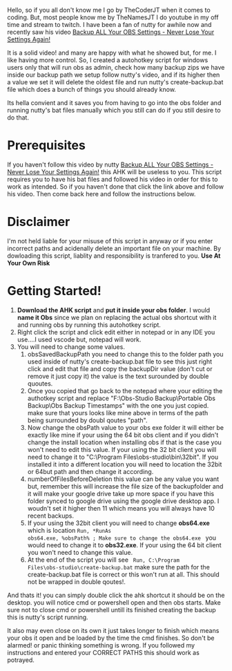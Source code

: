 Hello, so if you all don't know me I go by TheCoderJT when it comes to coding. But, most people know me by TheNamesJT I do youtube in my off time and stream to twitch. I have been a fan of nutty for awhile now
and recently saw his video [Backup ALL Your OBS Settings - Never Lose Your Settings Again!](https://youtu.be/imPH4YzBaZg)

It is a solid video! and many are happy with what he showed but, for me. I like having more control. So, I created a autohotkey script for windows users only that will run obs as admin, check how many backup zips we have inside our backup path we setup follow nutty's video, and if its higher then a value we set it will delete the oldest file and run nutty's create-backup.bat file which does a bunch of things you should already know.

Its hella convient and it saves you from having to go into the obs folder and running nutty's bat files manually which you still can do if you still desire to do that.

# Prerequisites

If you haven't follow this video by nutty [Backup ALL Your OBS Settings - Never Lose Your Settings Again!](https://youtu.be/imPH4YzBaZg) this AHK will be useless to you. This script requires you to have his bat files and followed his video in order for this to work as intended. So if you haven't done that click the link above and follow his video. Then come back here and follow the instructions below.

# Disclaimer

I'm not held liable for your misuse of this script in anyway or if you enter incorrect paths and acidenally delete an important file on your machine. By dowloading this script, liablity and responsibility is tranfered to you. **Use At Your Own Risk**

# Getting Started!

1. **Download the AHK script** and **put it inside your obs folder**. I would **name it Obs** since we plan on replacing the actual obs shortcut with it and running obs by running this autohotkey script.
2. Right click the script and click edit either in notepad or in any IDE you use....I used vscode but, notepad will work.
3. You will need to change some values.
   1. obsSavedBackupPath you need to change this to the folder path you used inside of nutty's create-backup.bat file to see this just right click and edit that file and copy the backupDir value (don't cut or remove it just copy it) the value is the text surounded by double quoutes.
   2. Once you copied that go back to the notepad where your editing the authotkey script and replace "F:\Obs-Studio Backup\Portable Obs Backup\Obs Backup Timestamps" with the one you just copied. make sure that yours looks like mine above in terms of the path being surrounded by doubl qoutes "path".
   3. Now change the obsPath value to your obs exe folder it will either be exactly like mine if your using the 64 bit obs client and if you didn't change the install location when installing obs if that is the case you won't need to edit this value. If your using the 32 bit client you will need to change it to "C:\Program Files\obs-studio\bin\32bit". If you installed it into a different location you will need to location the 32bit or 64but path and then change it according.
   4. numberOfFilesBeforeDeletion this value can be any value you want but, remember this will increase the file size of the backupfolder and it will make your google drive take up more space if you have this folder synced to google drive using the google drive desktop app. I woudn't set it higher then 11 which means you will always have 10 recent backups.
   5. If your using the 32bit client you will need to change **obs64.exe** which is location <code>Run, \*RunAs obs64.exe, %obsPath% ; Make sure to change the obs64.exe </code> you would need to change it to **obs32.exe**. If your using the 64 bit client you won't need to change this value.
   6. At the end of the script you will see <code> Run, C:\Program Files\obs-studio\create-backup.bat</code> make sure the path for the create-backup.bat file is correct or this won't run at all. This should not be wrapped in double qoutes!.

And thats it! you can simply double click the ahk shortcut it should be on the desktop. you will notice cmd or powershell open and then obs starts. Make sure not to close cmd or powershell untill its finished creating the backup this is nutty's script running.

It also may even close on its own it just takes longer to finish which means your obs it open and be loaded by the time the cmd finishes. So don't be alarmed! or panic thinking something is wrong. If you followed my instructions and entered your CORRECT PATHS this should work as potrayed.
